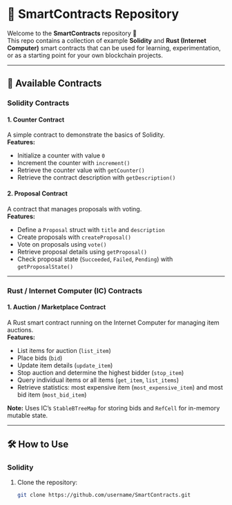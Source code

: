 # 🧩 SmartContracts Repository

Welcome to the **SmartContracts** repository 🎉  
This repo contains a collection of example **Solidity** and **Rust (Internet Computer)** smart contracts that can be used for learning, experimentation, or as a starting point for your own blockchain projects.  

---

## 🚀 Available Contracts

### **Solidity Contracts**

#### 1. Counter Contract
A simple contract to demonstrate the basics of Solidity.  
**Features:**
- Initialize a counter with value `0`  
- Increment the counter with `increment()`  
- Retrieve the counter value with `getCounter()`  
- Retrieve the contract description with `getDescription()`  

#### 2. Proposal Contract
A contract that manages proposals with voting.  
**Features:**
- Define a `Proposal` struct with `title` and `description`  
- Create proposals with `createProposal()`  
- Vote on proposals using `vote()`  
- Retrieve proposal details using `getProposal()`  
- Check proposal state (`Succeeded`, `Failed`, `Pending`) with `getProposalState()`  

---

### **Rust / Internet Computer (IC) Contracts**

#### 1. Auction / Marketplace Contract
A Rust smart contract running on the Internet Computer for managing item auctions.  
**Features:**
- List items for auction (`list_item`)  
- Place bids (`bid`)  
- Update item details (`update_item`)  
- Stop auction and determine the highest bidder (`stop_item`)  
- Query individual items or all items (`get_item`, `list_items`)  
- Retrieve statistics: most expensive item (`most_expensive_item`) and most bid item (`most_bid_item`)  

**Note:** Uses IC’s `StableBTreeMap` for storing bids and `RefCell` for in-memory mutable state.  

---

## 🛠 How to Use

### **Solidity**
1. Clone the repository:
   ```bash
   git clone https://github.com/username/SmartContracts.git
